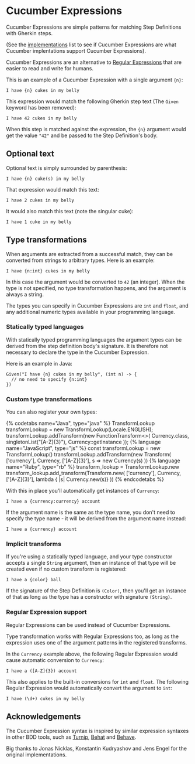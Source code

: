 # Cucumber Expressions

Cucumber Expressions are simple patterns for matching Step Definitions with
Gherkin steps.

(See the [implementations](IMPLEMENTATIONS.md) list to see if Cucumber Expressions
are what Cucumber implentations support Cucumber Expressions).

Cucumber Expressions are an alternative to [Regular Expressions](https://en.wikipedia.org/wiki/Regular_expression)
that are easier to read and write for humans.

This is an example of a Cucumber Expression with a single argument `{n}`:

    I have {n} cukes in my belly

This expression would match the following Gherkin step text (The `Given ` keyword has been removed):

    I have 42 cukes in my belly

When this step is matched against the expression, the `{n}` argument would get the
value `"42"` and be passed to the Step Definition's body.

## Optional text

Optional text is simply surrounded by parenthesis:

    I have {n} cuke(s) in my belly

That expression would match this text:

    I have 2 cukes in my belly

It would also match this text (note the singular cuke):

    I have 1 cuke in my belly

## Type transformations

When arguments are extracted from a successful match, they can be converted
from strings to arbitrary types. Here is an example:

    I have {n:int} cukes in my belly

In this case the argument would be converted to `42` (an integer).
When the type is not specified, no type transformation happens, and
the argument is always a string.

The types you can specify in Cucumber Expressions are `int` and `float`, and any
additional numeric types available in your programming language.

### Statically typed languages

With statically typed programming languages the argument types can be derived
from the step definition body's signature. It is therefore not necessary to
declare the type in the Cucumber Expression.

Here is an example in Java:

```
Given("I have {n} cukes in my belly", (int n) -> {
  // no need to specify {n:int}
})
```

### Custom type transformations

You can also register your own types:

{% codetabs name="Java", type="java" %}
TransformLookup transformLookup = new TransformLookup(Locale.ENGLISH);
transformLookup.addTransform(new FunctionTransform<>(
  Currency.class,
  singletonList("[A-Z]{3}"),
  Currency::getInstance
));
{% language name="JavaScript", type="js" %}
const transformLookup = new TransformLookup()
transformLookup.addTransform(new Transform(
  ['currency'],
  Currency,
  ['[A-Z]{3}'],
  s => new Currency(s)
))
{% language name="Ruby", type="rb" %}
transform_lookup = TransformLookup.new
transform_lookup.add_transform(Transform.new(
  ['currency'],
  Currency,
  ['[A-Z]{3}'],
  lambda { |s| Currency.new(s)}
))
{% endcodetabs %}

With this in place you'll automatically get instances of `Currency`:

    I have a {currency:currency} account

If the argument name is the same as the type name, you don't need to specify
the type name - it will be derived from the argument name instead:

    I have a {currency} account

### Implicit transforms

If you're using a statically typed language, and your type constructor accepts
a single `String` argument, then an instance of that type will be created even
if no custom transform is registered:

    I have a {color} ball

If the signature of the Step Definition is `(Color)`, then you'll get an instance
of that as long as the type has a constructor with signature `(String)`.

### Regular Expression support

Regular Expressions can be used instead of Cucumber Expressions.

Type transformation works with Regular Expressions too, as long as the expression
uses one of the argument patterns in the registered transforms.

In the `Currency` example above, the following Regular Expression would cause
automatic conversion to `Currency`:

    I have a ([A-Z]{3}) account

This also applies to the built-in conversions for `int` and `float`. The following
Regular Expression would automatically convert the argument to `int`:

    I have (\d+) cukes in my belly

## Acknowledgements

The Cucumber Expression syntax is inspired by similar expression syntaxes in
other BDD tools, such as [Turnip](https://github.com/jnicklas/turnip), [Behat](https://github.com/Behat/Behat) and [Behave](https://github.com/behave/behave).

Big thanks to Jonas Nicklas, Konstantin Kudryashov and Jens Engel for the original
implementations.
